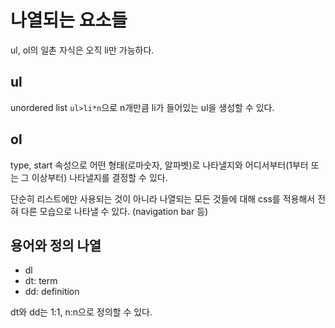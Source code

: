 # 나열되는 요소들
ul, ol의 일촌 자식은 오직 li만 가능하다.
## ul
unordered list
`ul>li*n`으로 n개만큼 li가 들어있는 ul을 생성할 수 있다.

## ol
type, start 속성으로 어떤 형태(로마숫자, 알파벳)로 나타낼지와 어디서부터(1부터 또는 그 이상부터) 나타낼지를 결정할 수 있다.

단순히 리스트에만 사용되는 것이 아니라 나열되는 모든 것들에 대해 css를 적용해서 전혀 다른 모습으로 나타낼 수 있다. (navigation bar 등)

## 용어와 정의 나열
- dl
- dt: term
- dd: definition

dt와 dd는 1:1, n:n으로 정의할 수 있다.